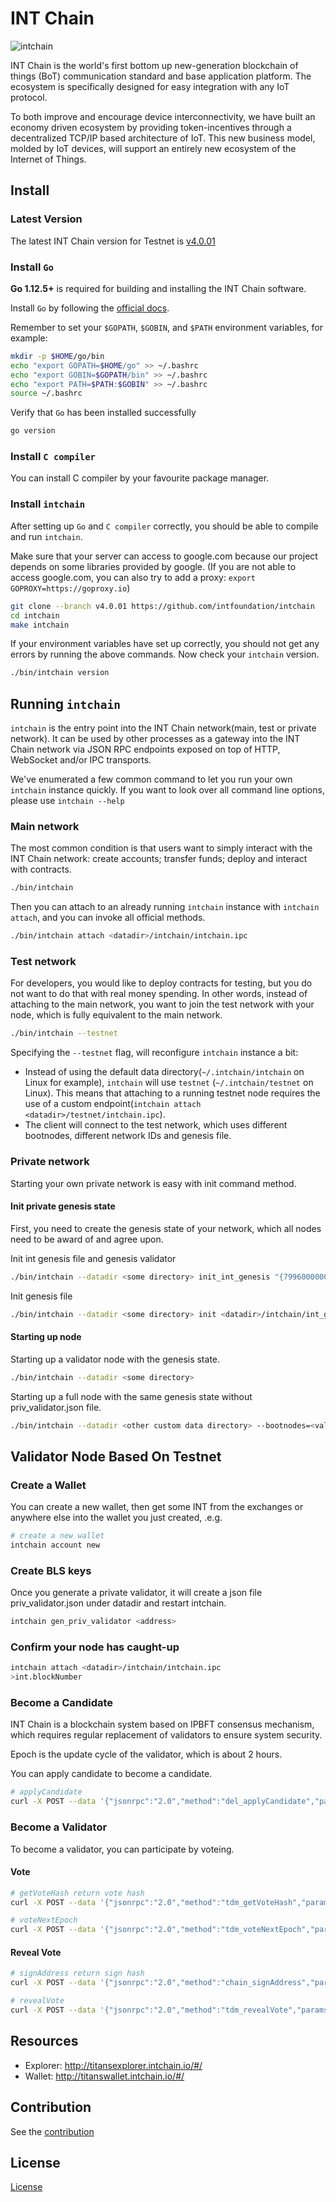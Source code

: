 # INT Chain

![intchain](https://raw.githubusercontent.com/intfoundation/intchain/master/docs/intchain.jpg)

INT Chain is the world's first bottom up new-generation blockchain of things (BoT) communication standard and base application platform. The ecosystem is specifically designed for easy integration with any IoT protocol.

To both improve and encourage device interconnectivity, we have built an economy driven ecosystem by providing token-incentives through a decentralized TCP/IP based architecture of IoT. This new business model, molded by IoT devices, will support an entirely new ecosystem of the Internet of Things.


## Install

### Latest Version

The latest INT Chain version for Testnet is [v4.0.01](https://github.com/intfoundation/intchain/releases/latest)

### Install `Go`


**Go 1.12.5+** is required for building and installing the INT Chain software.


Install `Go` by following the [official docs](https://golang.org/doc/install).

Remember to set your `$GOPATH`, `$GOBIN`, and `$PATH` environment variables, for example:

```bash
mkdir -p $HOME/go/bin
echo "export GOPATH=$HOME/go" >> ~/.bashrc
echo "export GOBIN=$GOPATH/bin" >> ~/.bashrc
echo "export PATH=$PATH:$GOBIN" >> ~/.bashrc
source ~/.bashrc
```

Verify that `Go` has been installed successfully

```bash
go version
```

### Install `C compiler`

You can install C compiler by your favourite package manager.


### Install `intchain`

After setting up `Go` and `C compiler` correctly, you should be able to compile and run `intchain`.

Make sure that your server can access to google.com because our project depends on some libraries provided by google. (If you are not able to access google.com, you can also try to add a proxy: `export GOPROXY=https://goproxy.io`)

```bash
git clone --branch v4.0.01 https://github.com/intfoundation/intchain
cd intchain
make intchain
```

If your environment variables have set up correctly, you should not get any errors by running the above commands.
Now check your `intchain` version.

```bash
./bin/intchain version
```

## Running `intchain`

`intchain` is the entry point into the INT Chain network(main, test or private network). It can be used by other processes as a gateway into the INT Chain network via JSON RPC endpoints exposed on top of HTTP, WebSocket and/or IPC transports.

We've enumerated a few common command to let you run your own `intchain` instance quickly. If you want to look over all command line options, please use `intchain --help`


### Main network

The most common condition is that users want to simply interact with the INT Chain network: create accounts; transfer funds; deploy and interact with contracts.

```bash
./bin/intchain 
```

Then you can attach to an already running `intchain` instance with `intchain attach`, and you can invoke all official methods.

```bash
./bin/intchain attach <datadir>/intchain/intchain.ipc
```



### Test network

For developers, you would like to deploy contracts for testing, but you do not want to do that with real money spending.
In other words, instead of attaching to the main network, you want to join the test network with your node, which is fully equivalent to the main network.

```bash
./bin/intchain --testnet
```

Specifying the `--testnet` flag, will reconfigure `intchain` instance a bit:
   
   * Instead of using the default data directory(`~/.intchain/intchain` on Linux for example), `intchain` will use `testnet` (`~/.intchain/testnet` on Linux). This means that attaching to a running testnet node requires the use of a custom endpoint(`intchain attach <datadir>/testnet/intchain.ipc`).
   * The client will connect to the test network, which uses different bootnodes, different network IDs and genesis file.

### Private network

Starting your own private network is easy with init command method.

#### Init private genesis state

First, you need to create the genesis state of your network, which all nodes need to be award of and agree upon.

Init int genesis file and genesis validator
```bash
./bin/intchain --datadir <some directory> init_int_genesis "{799600000000000000000000000, 400000000000000000000000}"
```

Init genesis file

```bash
./bin/intchain --datadir <some directory> init <datadir>/intchain/int_genesis.json
```


#### Starting up node

Starting up a validator node with the genesis state.

```bash
./bin/intchain --datadir <some directory>
```

Starting up a full node with the same genesis state without priv_validator.json file.

```bash
./bin/intchain --datadir <other custom data directory> --bootnodes=<validator node bootnode url above>
```

## Validator Node Based On Testnet

### Create a Wallet

You can create a new wallet, then get some INT from the exchanges or anywhere else into the wallet you just created, .e.g.

```bash
# create a new wallet
intchain account new
```


### Create BLS keys

Once you generate a private validator, it will create a json file priv_validator.json under datadir and restart intchain.

```bash
intchain gen_priv_validator <address>
```

### Confirm your node has caught-up

```bash
intchain attach <datadir>/intchain/intchain.ipc
>int.blockNumber
```


### Become a Candidate

INT Chain is a blockchain system based on IPBFT consensus mechanism, which requires regular replacement of validators to ensure system security.

Epoch is the update cycle of the validator, which is about 2 hours.

You can apply candidate to become a candidate.


```bash
# applyCandidate
curl -X POST --data '{"jsonrpc":"2.0","method":"del_applyCandidate","params":["INT3LJK4UctyCwv5mdvnpBYvMbRTZBia", "0x152d02c7e14af6800000", 10],"id":1}' -H 'content-type: application/json;' http://127.0.0.1:8555/intchain
```


### Become a Validator

To become a validator, you can participate by voteing. 

#### Vote

```bash
# getVoteHash return vote hash
curl -X POST --data '{"jsonrpc":"2.0","method":"tdm_getVoteHash","params":["INT3LJK4UctyCwv5mdvnpBYvMbRTZBia", {your bls public key in priv_validator.json}, "0x54b40b1f852bda000000", "int"],"id":1}' -H 'content-type: application/json;' http://127.0.0.1:8556/testnet
```

```bash
# voteNextEpoch
curl -X POST --data '{"jsonrpc":"2.0","method":"tdm_voteNextEpoch","params":["INT3LJK4UctyCwv5mdvnpBYvMbRTZBia", {vote hash}],"id":1}' -H 'content-type: application/json;' http://127.0.0.1:8556/testnet
```


#### Reveal Vote

```bash
# signAddress return sign hash
curl -X POST --data '{"jsonrpc":"2.0","method":"chain_signAddress","params":["INT3LJK4UctyCwv5mdvnpBYvMbRTZBia", {your bls private key in priv_validator.json}],"id":1}' -H 'content-type: application/json;' http://127.0.0.1:8556/testnet
```

```bash
# revealVote
curl -X POST --data '{"jsonrpc":"2.0","method":"tdm_revealVote","params":["INT3LJK4UctyCwv5mdvnpBYvMbRTZBia", {your bls public key in priv_validator.json}, "0x152D02C7E14AF6800000", "int", {sign hash}],"id":1}' -H 'content-type: application/json;' http://127.0.0.1:8556/testnet
```


## Resources
    
   * Explorer: <http://titansexplorer.intchain.io/#/>
   * Wallet: <http://titanswallet.intchain.io/#/>


## Contribution

 See the [contribution](./CONTRIBUTING.md)


## License

[License](./COPYING)



















